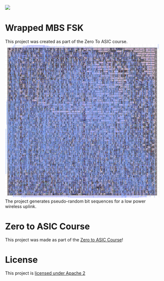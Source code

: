 ![](../../workflows/multi_tool/badge.svg)

# Wrapped MBS FSK

This project was created as part of the Zero To ASIC course.
![gds](docs/chipLayout.png)
The project generates pseudo-random bit sequences for a low power wireless uplink. 

# Zero to ASIC Course

This project was made as part of the [Zero to ASIC Course](https://zerotoasiccourse.com)!

# License

This project is [licensed under Apache 2](LICENSE)
